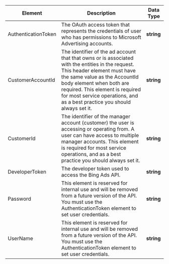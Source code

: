 |Element|Description|Data Type|
|-----------|---------------|-------------|
|AuthenticationToken|The OAuth access token that represents the credentials of user who has permissions to Microsoft Advertising accounts.|**string**|
|CustomerAccountId|The identifier of the ad account that that owns or is associated with the entities in the request. This header element must have the same value as the AccountId body element when both are required. This element is required for most service operations, and as a best practice you should always set it.|**string**|
|CustomerId|The identifier of the manager account (customer) the user is accessing or operating from. A user can have access to multiple manager accounts. This element is required for most service operations, and as a best practice you should always set it.|**string**|
|DeveloperToken|The developer token used to access the Bing Ads API.|**string**|
|Password|This element is reserved for internal use and will be removed from a future version of the API. You must use the AuthenticationToken element to set user credentials.|**string**|
|UserName|This element is reserved for internal use and will be removed from a future version of the API. You must use the AuthenticationToken element to set user credentials.|**string**|
